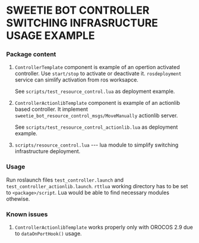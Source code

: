 SWEETIE BOT CONTROLLER SWITCHING INFRASRUCTURE USAGE EXAMPLE
========================================================

### Package content

1. `ControllerTemplate` component is example of an opertion activated controller. 
    Use `start/stop` to activate or deactivate it. `rosdeployment` service can simlify activation from ros worksapce.

    See `scripts/test_resource_control.lua` as deployment example.

2. `ControllerActionlibTemplate` component is example of an actionlib based controller. It implement  
    `sweetie_bot_resource_control_msgs/MoveManually` actionlib server.

    See `scripts/test_resource_control_actionlib.lua` as deployment example.

3. `scripts/resource_control.lua` --- lua module to simplify switching infrastructure deployment.

### Usage

Run roslaunch files `test_controller.launch` and `test_controller_actionlib.launch`. 
`rttlua` working directory has to be set to `<package>/script`. Lua would be able to find
necessary modules othewise. 

### Known issues

1. `ControllerActionlibTemplate` works properly only with OROCOS 2.9  due to `dataOnPortHook()` usage.
